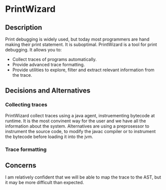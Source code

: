 # PrintWizard

## Description

Print debugging is widely used, but today most programmers are hand making their print statement. It is suboptimal. PrintWizard is a tool for print debugging. It allows you to:
- Collect traces of programs automatically.
- Provide advanced trace formatting. 
- Provide utilities to explore, filter and extract relevant information from the trace.

## Decisions and Alternatives

### Collecting traces

PrintWizard collect traces using a java agent, instruementing bytecode at runtime. It is the most convinent way for the user and we have all the information about the system. Alternatives are using a preprosessor to instrument the source code, to modify the javac compiler or to instrument the bytecode before loading it into the jvm.

### Trace formatting


## Concerns

I am relatively confident that we will be able to map the trace to the AST, but it may be more difficult than expected.

